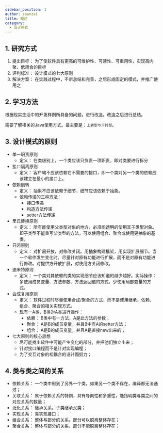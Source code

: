 ```yaml
---
sidebar_position: 1
author: zeanzai
title: 概述
category:
  - 设计模式
---
```


## 1. 研究方式

1.  提出目标： 为了使软件具有更高的可维护性、可读性、可重用性，实现高内聚、低耦合的目标 
2.  评判标准： 设计模式的七大原则 
3.  解决方案： 在实践过程中，不断总结和完善，之后形成固定的模式，并推广使用之 

## 2. 学习方法

根据现实生活中的开发样例所具备的问题，进行改造，改造之后进行总结。

需要了解相关的Java使用方式。最主要是：`上转型与下转型`。

## 3. 设计模式的原则

-  单一职责原则 
   - 定义： 在类级别上，一个类应该只负责一项职责，即对类要进行拆分
-  接口隔离原则 
   - 定义： 客户端不应该依赖它不需要的接口，即一个类对另一个类的依赖应该建立在最小的接口上。
-  依赖倒转 
   - 定义： 抽象不应该依赖于细节，细节应该依赖于抽象。
   - 依赖传递的三种方法： 
      - 接口传递
      - 构造方法传递
      - setter方法传递
-  里氏替换原则 
   - 定义： 所有能使用父类型对象的地方，必须能透明的使用其子类型对象。即子类型不能重写父类型的方法，可以使用组合、聚合或使用更抽象的基类。
-  开闭原则 
   - 定义： 对扩展开放，对修改关闭。用抽象构建框架，用实现扩展细节。当一个软件发生变化时，尽量针对原有功能进行扩展，而不是对原有功能进行修改。对提供方开放扩展，对使用方关闭修改。
-  迪米特原则 
   - 定义： 一个类对其依赖的类的实现细节应该知道的越少越好。实际操作： 多使用成员变量、方法参数、方法返回值的方式，少使用局部变量的方式。
-  合成复用原则 
   - 定义： 软件过程时尽量使用合成/聚合的方式，而不是使用继承。依赖、组合、聚合的相关实现方式。
   - 现有一A类，B类对A类进行操作： 
      - 依赖： B类中有一方法，A是此方法的参数；
      - 聚合： A是B的成员变量，并且B中有A的setter方法；
      - 组合： A是B的成员变量，并且A是直接new出来的；
-  七大原则的核心思想 
   - 尽可能找出软件中可能产生变化的部分，并把他们独立出来；
   - 针对接口编程而不是针对实现编程；
   - 为了交互对象的松耦合的设计而努力；

## 4. 类与类之间的关系

- 依赖关系： 一个类中用到了另外一个类，如果另一个类不存在，编译都无法通过；
- 关联关系： 属于依赖关系的特例，具有导向性和多重性，能指明类与类之间的对应关系的数量；
- 泛化关系： 继承关系，子类继承父类；
- 实现关系： 类实现接口；
- 组合关系： 整体与部分的关系，部分可以脱离整体存在；
- 聚合关系： 整体与部分的关系，部分不能脱离整体存在；
